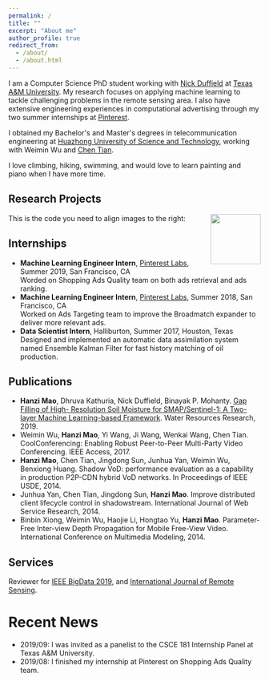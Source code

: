 ```yaml
---
permalink: /
title: ""
excerpt: "About me"
author_profile: true
redirect_from: 
  - /about/
  - /about.html
---
```


I am a Computer Science PhD student working with [Nick Duffield](https://nickduffield.net/) at [Texas A&M University](https://www.tamu.edu/). My research focuses on applying machine learning to tackle challenging problems in the remote sensing area. I also have extensive engineering experiences in computational advertising through my two summer internships at [Pinterest](https://www.pinterest.com/).

I obtained my Bachelor's and Master's degrees in telecommunication engineering at [Huazhong University of Science and Technology](http://english.hust.edu.cn/), working with Weimin Wu and [Chen Tian](https://cs.nju.edu.cn/tianchen/). 

I love climbing, hiking, swimming, and would love to learn painting and piano when I have more time. 

## Research Projects
<img align="right" width="100" height="100" src="http://www.fillmurray.com/100/100">
This is the code you need to align images to the right:

## Internships
* **Machine Learning Engineer Intern**, [Pinterest Labs](https://labs.pinterest.com/), Summer 2019, San Francisco, CA<br/>
Worded on Shopping Ads Quality team on both ads retrieval and ads ranking.
* **Machine Learning Engineer Intern**, [Pinterest Labs](https://labs.pinterest.com/), Summer 2018, San Francisco, CA<br/>
Worked on Ads Targeting team to improve the Broadmatch expander to deliver more relevant ads.
* **Data Scientist Intern**, Halliburton, Summer 2017, Houston, Texas<br/>
Designed and implemented an automatic data assimilation system named Ensemble Kalman Filter for fast history matching of oil production. 

## Publications
* **Hanzi Mao**, Dhruva Kathuria, Nick Duffield, Binayak P. Mohanty. [Gap Filling of High- Resolution Soil Moisture for SMAP/Sentinel-1: A Two-layer Machine Learning-based Framework](https://agupubs.onlinelibrary.wiley.com/doi/abs/10.1029/2019WR024902). Water Resources Research, 2019.
* Weimin Wu, **Hanzi Mao**, Yi Wang, Ji Wang, Wenkai Wang, Chen Tian. CoolConferencing: Enabling Robust Peer-to-Peer Multi-Party Video Conferencing. IEEE Access, 2017.
* **Hanzi Mao**, Chen Tian, Jingdong Sun, Junhua Yan, Weimin Wu, Benxiong Huang. Shadow VoD: performance evaluation as a capability in production P2P-CDN hybrid VoD networks. In Proceedings of IEEE USDE, 2014.
* Junhua Yan, Chen Tian, Jingdong Sun, **Hanzi Mao**. Improve distributed client lifecycle control in shadowstream. International Journal of Web Service Research, 2014.
* Binbin Xiong, Weimin Wu, Haojie Li, Hongtao Yu, **Hanzi Mao**. Parameter-Free Inter-view Depth Propagation for Mobile Free-View Video. International Conference on Multimedia Modeling, 2014.

## Services
Reviewer for [IEEE BigData 2019](http://bigdataieee.org/BigData2019/), and
[International Journal of Remote Sensing](https://www.tandfonline.com/loi/tres20).

Recent News
======
* 2019/09: I was invited as a panelist to the CSCE 181 Internship Panel at Texas A&M University.
* 2019/08: I finished my internship at Pinterest on Shopping Ads Quality team. 

